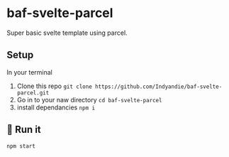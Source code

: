 # baf-svelte-parcel
Super basic svelte template using parcel.

## Setup
In your terminal

1. Clone this repo `git clone https://github.com/Indyandie/baf-svelte-parcel.git`
1. Go in to your naw directory `cd baf-svelte-parcel`
1. install dependancies `npm i`


## 🚀 Run it
`npm start`
